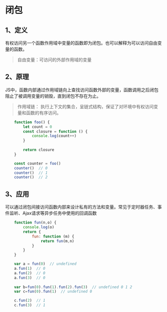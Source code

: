 # 闭包

## 1、定义
有权访问另一个函数作用域中变量的函数即为闭包。也可以解释为可以访问自由变量的函数。
> 自由变量：可访问的外部作用域的变量

## 2、原理
JS中，函数内部通过作用域链向上查找访问函数外部的变量，函数调用之后闭包阻止了被调用变量的销毁，直到闭包不存在为止。

> 作用域链： 执行上下文的集合，呈链式结构，保证了对环境中有权访问变量和函数的有序访问。

``` javascript
	function foo() {
		let count = 0
		const closure = function () {
			console.log(count++)
		}
		
		return closure
	}

	const counter = foo()
	counter()  // 0
	counter()  // 1
	counter()  // 2
```

## 3、应用
可以通过闭包间接访问函数内部来设计私有的方法和变量。常见于定时器任务、事件监听、Ajax请求等异步任务中使用的回调函数


``` javascript
	function fun(n,o) {
		console.log(o)
		return {
			fun: function (m) {
				return fun(m,n)
			}
		}
	}

	var a = fun(0)  // undefined
	a.fun(1)  // 0
	a.fun(2)  // 0		
	a.fun(3)  // 0
	
	var b=fun(0).fun(1).fun(2).fun(3)  // undefined 0 1 2
	var c=fun(0).fun(1)  // undefined 0

	c.fun(2)  // 1
	c.fun(3)  // 1
```
